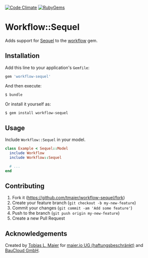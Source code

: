 [![Code Climate](https://codeclimate.com/github/tmaier/workflow-sequel.svg)](https://codeclimate.com/github/tmaier/workflow-sequel)
[![RubyGems](http://img.shields.io/gem/v/workflow-sequel.svg)](https://rubygems.org/gems/workflow-sequel)

# Workflow::Sequel

Adds support for [Sequel][] to the [workflow][] gem. 

## Installation

Add this line to your application's `Gemfile`:

```ruby
gem 'workflow-sequel'
```

And then execute:

```bash
$ bundle
```

Or install it yourself as:

```bash
$ gem install workflow-sequel
```

## Usage

Include `Workflow::Sequel` in your model.

```ruby
class Example < Sequel::Model
  include Workflow
  include Workflow::Sequel

  # ...
end
```

## Contributing

1. Fork it (<https://github.com/tmaier/workflow-sequel/fork>)
2. Create your feature branch (`git checkout -b my-new-feature`)
3. Commit your changes (`git commit -am 'Add some feature'`)
4. Push to the branch (`git push origin my-new-feature`)
5. Create a new Pull Request

## Acknowledgements

Created by [Tobias L. Maier][tmaier] for [maier.io UG (haftungsbeschränkt)][maier-io] and [BauCloud GmbH][baucloud].

[Sequel]: http://sequel.jeremyevans.net/ "Ruby ORM alternative to ActiveRecord"
[workflow]: https://github.com/geekq/workflow "Ruby State Machine"
[tmaier]: http://tobiasmaier.info/ "Tobias L. Maier"
[maier-io]: http://www.maier.io/ "maier.io UG"
[baucloud]: http://www.baucloud.com/ "BauCloud GmbH"
